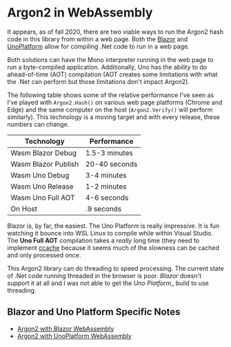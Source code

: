 ﻿# Argon2 in WebAssembly

It appears, as of fall 2020, there are two viable ways to run the Argon2 hash
code in this library from within a web page. Both the [Blazor](https://dotnet.microsoft.com/apps/aspnet/web-apps/blazor)
and [UnoPlatform](https://platform.uno/) allow for compiling .Net code to run
in a web page.

Both solutions can have the Mono interpreter running in the web page to run a
byte-compiled application. Additionally, Uno has the ability to do
ahead-of-time (AOT) compilation (AOT creates some limitations with what the
.Net can perform but those limitations don't impact Argon2).

The following table shows some of the relative performance I've seen as I've
played with `Argon2.Hash()` on various web page platforms (Chrome and Edge)
and the same computer on the host (`Argon2.Verify()` will perform similarly).
This technology is a moving target and with every release, these numbers can
change.

| Technology          | Performance   |
|---------------------|---------------|
| Wasm Blazor Debug   | 1.5-3 minutes |
| Wasm Blazor Publish | 20-40 seconds |
| Wasm Uno Debug      | 3-4 minutes   |
| Wasm Uno Release    | 1-2 minutes   |
| Wasm Uno Full AOT   | 4-6 seconds   |
| On Host             | .9 seconds    |

Blazor is, by far, the easiest. The Uno Platform is really impressive. It is
fun watching it bounce into WSL Linux to compile while within Visual Studio.
The **Uno Full AOT** compilation takes a _really_ long time (they need to
implement [ccache](https://ccache.dev/) because it seems much of the slowness
can be cached and only processed once.

This Argon2 library can do threading to speed processing. The current state
of .Net code running threaded in the browser is poor. _Blazor_ doesn't support
it at all and I was not able to get the _Uno Platform__ build to use threading.

## Blazor and Uno Platform Specific Notes

* [Argon2 with Blazor WebAssembly](blazor.html)
* [Argon2 with UnoPlatform WebAssembly](unoplatform.html)